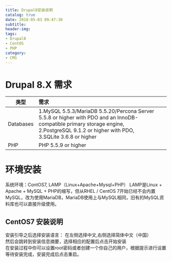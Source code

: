 ```yaml
---
title: Drupal8安装说明
catalog: true
date: 2018-05-03 09:47:30
subtitle:
header-img:
tags:
- Drupal8
- CentOS
- PHP
category:
- CMS
---
```

# Drupal 8.X 需求
类型|需求  
-|:-
Databases|1.MySQL 5.5.3/MariaDB 5.5.20/Percona Server 5.5.8 or higher with PDO and an InnoDB-compatible primary storage engine,<br>2.PostgreSQL 9.1.2 or higher with PDO,<br>3.SQLite 3.6.8 or higher
PHP|PHP 5.5.9 or higher
# 环境安装
系统环境：ContOS7, LAMP（Linux+Apache+Mysql+PHP）
LAMP是Linux + Apache + MySQL + PHP的缩写，但从RHEL / CentOS 7开始已经不会内置MySQL，改为使用MariaDB，MariaDB使用上与MySQL相同，旧有的MySQL资料库也可以直接升级使用。
## CentOS7 安装说明
安装引导之后选择安装语言： 在左侧选择中文,右侧选择简体中文（中国）  
然后会跳转到安装信息摘要，选择相应的配置后点击开始安装  
在安装过程中你可以设置root密码或者创建一个你自己的用户，根据提示进行设置  
等待安装完成，安装完成后点击重启。



